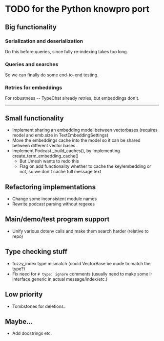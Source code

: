 # TODO for the Python knowpro port

## Big functionality

### Serialization and deserialization

Do this before queries, since fully re-indexing takes too long.

### Queries and searches

So we can finally do some end-to-end testing.

### Retries for embeddings

For robustness -- TypeChat already retries, but embeddings don't.

---

## Small functionality

- Implement sharing an embedding model between vectorbases (requires model and emb.size in TextEmbeddingSettings)
- Move the embeddings cache into the model so it can be shared between different vector bases
- Implement Podcast._build_caches(), by implementing create_term_embedding_cache()
  - But Umesh wants to redo this
  - Flag on add functionality whether to cache the key/embedding or not, so we don't cache full message text

## Refactoring implementations

- Change some inconsistent module names
- Rewrite podcast parsing without regexes

## Main/demo/test program support

- Unify various dotenv calls and make them search harder (relative to repo)

## Type checking stuff

- fuzzy_index type mismatch (could VectorBase be made to match the type?)
- Fix need for `# type: ignore` comments (usually need to make some I-interface generic in actual message/index/etc.)

## Low priority

- Tombstones for deletions.

## Maybe...

- Add docstrings etc.

